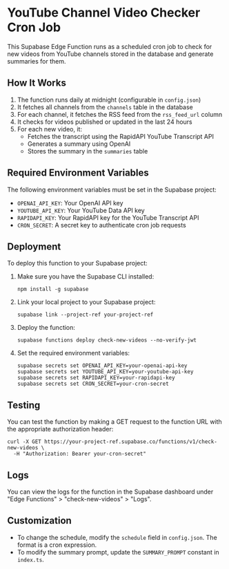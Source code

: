# YouTube Channel Video Checker Cron Job

This Supabase Edge Function runs as a scheduled cron job to check for new videos from YouTube channels stored in the database and generate summaries for them.

## How It Works

1. The function runs daily at midnight (configurable in `config.json`)
2. It fetches all channels from the `channels` table in the database
3. For each channel, it fetches the RSS feed from the `rss_feed_url` column
4. It checks for videos published or updated in the last 24 hours
5. For each new video, it:
   - Fetches the transcript using the RapidAPI YouTube Transcript API
   - Generates a summary using OpenAI
   - Stores the summary in the `summaries` table

## Required Environment Variables

The following environment variables must be set in the Supabase project:

- `OPENAI_API_KEY`: Your OpenAI API key
- `YOUTUBE_API_KEY`: Your YouTube Data API key
- `RAPIDAPI_KEY`: Your RapidAPI key for the YouTube Transcript API
- `CRON_SECRET`: A secret key to authenticate cron job requests

## Deployment

To deploy this function to your Supabase project:

1. Make sure you have the Supabase CLI installed:

   ```
   npm install -g supabase
   ```

2. Link your local project to your Supabase project:

   ```
   supabase link --project-ref your-project-ref
   ```

3. Deploy the function:

   ```
   supabase functions deploy check-new-videos --no-verify-jwt
   ```

4. Set the required environment variables:
   ```
   supabase secrets set OPENAI_API_KEY=your-openai-api-key
   supabase secrets set YOUTUBE_API_KEY=your-youtube-api-key
   supabase secrets set RAPIDAPI_KEY=your-rapidapi-key
   supabase secrets set CRON_SECRET=your-cron-secret
   ```

## Testing

You can test the function by making a GET request to the function URL with the appropriate authorization header:

```
curl -X GET https://your-project-ref.supabase.co/functions/v1/check-new-videos \
  -H "Authorization: Bearer your-cron-secret"
```

## Logs

You can view the logs for the function in the Supabase dashboard under "Edge Functions" > "check-new-videos" > "Logs".

## Customization

- To change the schedule, modify the `schedule` field in `config.json`. The format is a cron expression.
- To modify the summary prompt, update the `SUMMARY_PROMPT` constant in `index.ts`.
